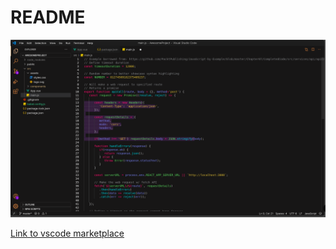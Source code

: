 # README


![](pumpkin-color-theme/themeImg.png)

[Link to vscode marketplace](https://marketplace.visualstudio.com/items?itemName=IvanPerez9.pumpkin-color-theme)